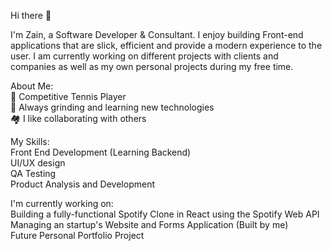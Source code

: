 Hi there 👋

I'm Zain, a Software Developer & Consultant. I enjoy building Front-end applications that are slick, efficient and provide a modern experience to the user. I am currently working on different projects with clients and companies as well as my own personal projects during my free time.

About Me: <br>
🎾 Competitive Tennis Player <br>
🚀 Always grinding and learning new technologies <br>
🏘️ I like collaborating with others <br>

My Skills: <br>
Front End Development (Learning Backend) <br>
UI/UX design <br>
QA Testing <br>
Product Analysis and Development <br>

I'm currently working on: <br>
Building a fully-functional Spotify Clone in React using the Spotify Web API <br>
Managing an startup's Website and Forms Application (Built by me) <br>
Future Personal Portfolio Project <br>



